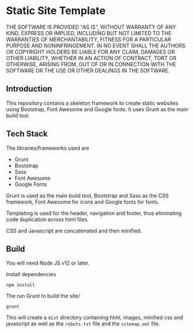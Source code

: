 # Static Site Template

THE SOFTWARE IS PROVIDED "AS IS", WITHOUT WARRANTY OF ANY KIND, EXPRESS OR
IMPLIED, INCLUDING BUT NOT LIMITED TO THE WARRANTIES OF MERCHANTABILITY,
FITNESS FOR A PARTICULAR PURPOSE AND NONINFRINGEMENT. IN NO EVENT SHALL THE
AUTHORS OR COPYRIGHT HOLDERS BE LIABLE FOR ANY CLAIM, DAMAGES OR OTHER
LIABILITY, WHETHER IN AN ACTION OF CONTRACT, TORT OR OTHERWISE, ARISING FROM,
OUT OF OR IN CONNECTION WITH THE SOFTWARE OR THE USE OR OTHER DEALINGS IN THE
SOFTWARE.

## Introduction
This repository contains a skeleton framework to create static websites using Bootstrap, Font Awesome and Google fonts. It uses Grunt as the main build tool.

## Tech Stack
The libraries/frameworks used are
- Grunt
- Bootstrap
- Sass
- Font Awesome
- Google Fonts

Grunt is used as the main build tool, Bootstrap and Sass as the CSS framework, Font Awesome for icons and Google fonts for fonts.

Templating is used for the header, navigation and footer, thus eliminating code duplication across html files.

CSS and Javascript are concatenated and then minified.

## Build

You will need Node JS v12 or later.

Install dependencies
```
npm install
```

The run Grunt to build the site/
```
grunt
```

This will create a `dist` directory containing html, images, minified css and javascript as well as the `robots.txt` file and the `sitemap.xml` file.